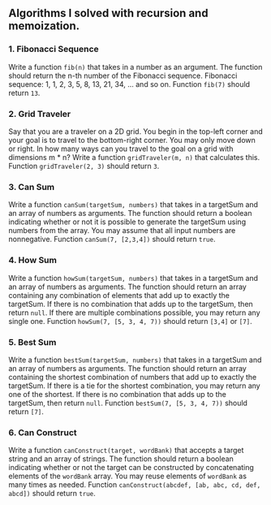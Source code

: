 ## Algorithms I solved with recursion and memoization.

### 1. Fibonacci Sequence
Write a function `fib(n)` that takes in a number as an argument. The function should return the n-th number of the Fibonacci sequence. Fibonacci sequence: 1, 1, 2, 3, 5, 8, 13, 21, 34, ... and so on. Function `fib(7)` should return `13`.

### 2. Grid Traveler
Say that you are a traveler on a 2D grid. You begin in the top-left corner and your goal is to travel to the bottom-right corner. You may only move down or right. In how many ways can you travel to the goal on a grid with dimensions m \* n? Write a function `gridTraveler(m, n)` that calculates this. Function `gridTraveler(2, 3)` should return `3`.

### 3. Can Sum
Write a function `canSum(targetSum, numbers)` that takes in a targetSum and an array of numbers as arguments. The function should return a boolean indicating whether or not it is possible to generate the targetSum using numbers from the array. You may assume that all input numbers are nonnegative. Function `canSum(7, [2,3,4])` should return `true`.

### 4. How Sum
Write a function `howSum(targetSum, numbers)` that takes in a targetSum and an array of numbers as arguments. The function should return an array containing any combination of elements that add up to exactly the targetSum. If there is no combination that adds up to the targetSum, then return `null`. If there are multiple combinations possible, you may return any single one. Function `howSum(7, [5, 3, 4, 7))` should return `[3,4]` or `[7]`.

### 5. Best Sum
Write a function `bestSum(targetSum, numbers)` that takes in a targetSum and an array of numbers as arguments. The function should return an array containing the shortest combination of numbers that add up to exactly the targetSum. If there is a tie for the shortest combination, you may return any one of the shortest. If there is no combination that adds up to the targetSum, then return `null`. Function `bestSum(7, [5, 3, 4, 7))` should return `[7]`.

### 6. Can Construct
Write a function `canConstruct(target, wordBank)` that accepts a target string and an array of strings. The function should return a boolean indicating whether or not the target can be constructed by concatenating elements of the `wordBank` array. You may reuse elements of `wordBank` as many times as needed. Function `canConstruct(abcdef, [ab, abc, cd, def, abcd])` should return `true`.